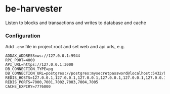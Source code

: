 # be-harvester

Listen to blocks and transactions and writes to database and cache

### Configuration

Add `.env` file in project root and set web and api urls, e.g.
```
ADDAX_ADDRESS=ws://127.0.0.1:9944
RPC_PORT=4000
API_URL=https://127.0.0.1:3000
DB_CONNECTION_TYPE=pg
DB_CONNECTION_URL=postgres://postgres:mysecretpassword@localhost:5432/borlaug
REDIS_HOSTS=127.0.0.1,127.0.0.1,127.0.0.1,127.0.0.1,127.0.0.1,127.0.0.1
REDIS_PORTS=7000,7001,7002,7003,7004,7005
CACHE_EXPIRY=7776000
```
